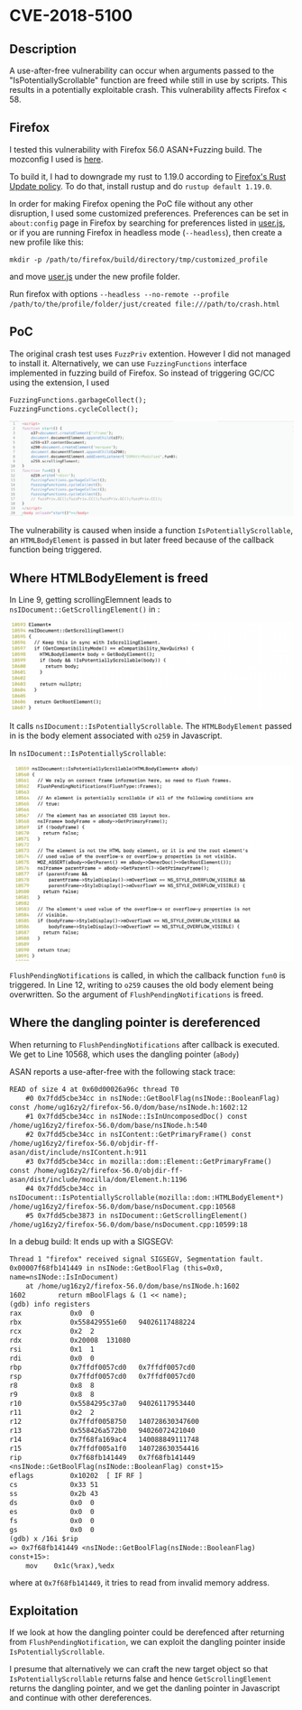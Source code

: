 # CVE-2018-5100

## Description

A use-after-free vulnerability can occur when arguments passed to the "IsPotentiallyScrollable" function are freed while still in use by scripts. This results in a potentially exploitable crash. This vulnerability affects Firefox < 58.

## Firefox

I tested this vulnerability with Firefox 56.0 ASAN+Fuzzing build. The mozconfig I used is [here](https://github.com/ZihanYe/Firefox-Exploitation/blob/master/Manual%20Exploitation/CVE-2018-5100/mozconfig).

To build it, I had to downgrade my rust to 1.19.0 according to [Firefox's Rust Update policy](https://wiki.mozilla.org/Rust_Update_Policy_for_Firefox). To do that, install rustup and do ```rustup default 1.19.0```.

In order for making Firefox opening the PoC file without any other disruption, I used some customized preferences. Preferences can be set in ```about:config``` page in Firefox by searching for preferences listed in [user.js](https://github.com/ZihanYe/Firefox-Exploitation/blob/master/Manual%20Exploitation/CVE-2018-5100/user.js), or if you are running Firefox in headless mode (```--headless```), then create a new profile like this:

```
mkdir -p /path/to/firefox/build/directory/tmp/customized_profile
```
and move [user.js](https://github.com/ZihanYe/Firefox-Exploitation/blob/master/Manual%20Exploitation/CVE-2018-5100/user.js) under the new profile folder.

Run firefox with options ```--headless --no-remote --profile /path/to/the/profile/folder/just/created file:///path/to/crash.html```


## PoC

The original crash test uses ```FuzzPriv``` extention. However I did not managed to install it. Alternatively, we can use ```FuzzingFunctions``` interface implemented in fuzzing build of Firefox. So instead of triggering GC/CC using the extension, I used

```
FuzzingFunctions.garbageCollect();
FuzzingFunctions.cycleCollect();
```

![crash.html](images/crash.png)

The vulnerability is caused when inside a function ```IsPotentiallyScrollable```, an ```HTMLBodyElement``` is passed in but later freed because of the callback function being triggered.

## Where HTMLBodyElement is freed

In Line 9, getting scrollingElemnent leads to ```nsIDocument::GetScrollingElement()``` in :

![](images/image1.png)

It calls ```nsIDocument::IsPotentiallyScrollable```. The ```HTMLBodyElement``` passed in is the body element associated with ```o259``` in Javascript.

In ```nsIDocument::IsPotentiallyScrollable```:

![](images/image2.png)

```FlushPendingNotifications``` is called, in which the callback function ```fun0``` is triggered. In Line 12, writing to ```o259``` causes the old body element being overwritten. So the argument of ```FlushPendingNotifications``` is freed.

## Where the dangling pointer is dereferenced

When returning to ```FlushPendingNotifications``` after callback is executed. We get to Line 10568, which uses the dangling pointer (```aBody```)

ASAN reports a use-after-free with the following stack trace:

```
READ of size 4 at 0x60d00026a96c thread T0
    #0 0x7fdd5cbe34cc in nsINode::GetBoolFlag(nsINode::BooleanFlag) const /home/ug16zy2/firefox-56.0/dom/base/nsINode.h:1602:12
    #1 0x7fdd5cbe34cc in nsINode::IsInUncomposedDoc() const /home/ug16zy2/firefox-56.0/dom/base/nsINode.h:540
    #2 0x7fdd5cbe34cc in nsIContent::GetPrimaryFrame() const /home/ug16zy2/firefox-56.0/objdir-ff-asan/dist/include/nsIContent.h:911
    #3 0x7fdd5cbe34cc in mozilla::dom::Element::GetPrimaryFrame() const /home/ug16zy2/firefox-56.0/objdir-ff-asan/dist/include/mozilla/dom/Element.h:1196
    #4 0x7fdd5cbe34cc in nsIDocument::IsPotentiallyScrollable(mozilla::dom::HTMLBodyElement*) /home/ug16zy2/firefox-56.0/dom/base/nsDocument.cpp:10568
    #5 0x7fdd5cbe3873 in nsIDocument::GetScrollingElement() /home/ug16zy2/firefox-56.0/dom/base/nsDocument.cpp:10599:18
```


In a debug build: It ends up with a SIGSEGV:

```
Thread 1 "firefox" received signal SIGSEGV, Segmentation fault.
0x00007f68fb141449 in nsINode::GetBoolFlag (this=0x0, name=nsINode::IsInDocument)
    at /home/ug16zy2/firefox-56.0/dom/base/nsINode.h:1602
1602	    return mBoolFlags & (1 << name);
(gdb) info registers
rax            0x0	0
rbx            0x558429551e60	94026117488224
rcx            0x2	2
rdx            0x20008	131080
rsi            0x1	1
rdi            0x0	0
rbp            0x7ffdf0057cd0	0x7ffdf0057cd0
rsp            0x7ffdf0057cd0	0x7ffdf0057cd0
r8             0x8	8
r9             0x8	8
r10            0x5584295c37a0	94026117953440
r11            0x2	2
r12            0x7ffdf0058750	140728630347600
r13            0x558426a572b0	94026072421040
r14            0x7f68fa169ac4	140088849111748
r15            0x7ffdf005a1f0	140728630354416
rip            0x7f68fb141449	0x7f68fb141449 <nsINode::GetBoolFlag(nsINode::BooleanFlag) const+15>
eflags         0x10202	[ IF RF ]
cs             0x33	51
ss             0x2b	43
ds             0x0	0
es             0x0	0
fs             0x0	0
gs             0x0	0
(gdb) x /16i $rip
=> 0x7f68fb141449 <nsINode::GetBoolFlag(nsINode::BooleanFlag) const+15>:
    mov    0x1c(%rax),%edx
```

where at ```0x7f68fb141449```, it tries to read from invalid memory address.


## Exploitation

If we look at how the dangling pointer could be derefenced after returning from ```FlushPendingNotification```, we can exploit the dangling pointer inside ```IsPotentiallyScrollable```.

I presume that alternatively we can craft the new target object so that ```IsPotentiallyScrollable``` returns false and hence ```GetScrollingElement``` returns the dangling pointer, and we get the danling pointer in Javascript and continue with other dereferences.
